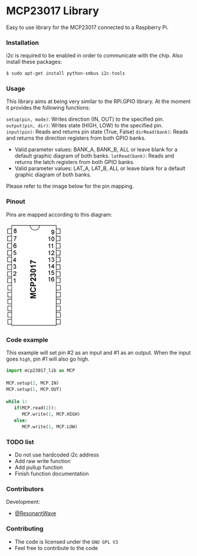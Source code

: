 # MCP23017 Library
Easy to use library for the MCP23017 connected to a Raspberry Pi.

### Installation

i2c is required to be enabled in order to communicate with the chip. Also install these packages:

```sh
$ sudo apt-get install python-smbus i2c-tools
```

### Usage

This library aims at being very similar to the RPi.GPIO library. At the moment it provides the following functions:

`setup(pin, mode)`: Writes direction (IN, OUT) to the specified pin.
`output(pin, dir)`: Writes state (HIGH, LOW) to the specified pin.
`input(pin)`: Reads and returns pin state (True, False)
`dirRead(bank)`: Reads and returns the direction registers from both GPIO banks.
   - Valid parameter values: BANK_A, BANK_B, ALL or leave blank for a default graphic diagram of both banks.
`latRead(bank)`: Reads and returns the latch registers from both GPIO banks.
   - Valid parameter values: LAT_A, LAT_B, ALL or leave blank for a default graphic diagram of both banks.

Please refer to the image below for the pin mapping.

### Pinout

Pins are mapped according to this diagram:

![Diagram](pinmap.png)

### Code example

This example will set pin #2 as an input and #1 as an output.
When the input goes `high`, pin #1 will also go high.

```py
import mcp23017_lib as MCP

MCP.setup(2, MCP.IN)
MCP.setup(1, MCP.OUT)

while 1:
   if(MCP.read(2)):
      MCP.write(1, MCP.HIGH)
   else:
      MCP.write(1, MCP.LOW)
```

### TODO list

 * Do not use hardcoded i2c address
 * Add raw write function
 * Add pullup function
 * Finish function documentation

### Contributors

Development:
 *  [@ResonantWave](https://github.com/ResonantWave)

### Contributing

* The code is licensed under the `GNU GPL V3`
* Feel free to contribute to the code
